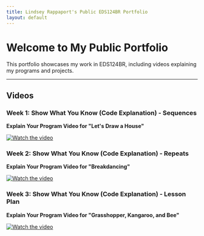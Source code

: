 ```yaml
---
title: Lindsey Rappaport's Public EDS124BR Portfolio
layout: default
---
```


# Welcome to My Public Portfolio

This portfolio showcases my work in EDS124BR, including videos explaining my programs and projects. 

---

## Videos  

### Week 1: Show What You Know (Code Explanation) - Sequences
**Explain Your Program Video for "Let's Draw a House"**
  
[![Watch the video](https://img.youtube.com/vi/XyqCvVsHpzc/0.jpg)](https://www.youtube.com/watch?v=XyqCvVsHpzc)


### Week 2: Show What You Know (Code Explanation) - Repeats
**Explain Your Program Video for "Breakdancing"**
  
[![Watch the video](https://img.youtube.com/vi/Q1taTavi4Dw/0.jpg)](https://www.youtube.com/watch?v=Q1taTavi4Dw)  


### Week 3: Show What You Know (Code Explanation) - Lesson Plan
**Explain Your Program Video for "Grasshopper, Kangaroo, and Bee"**
  
[![Watch the video](https://img.youtube.com/vi/FYUUBGSjF2k/mqdefault.jpg)](https://www.youtube.com/watch?v=FYUUBGSjF2k)  


